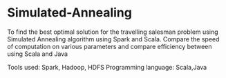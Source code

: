 # Simulated-Annealing
To find the best optimal solution for the travelling salesman problem using Simulated Annealing algorithm using Spark and Scala. Compare the speed of computation on various parameters and compare efficiency between using Scala and Java 

Tools used: Spark, Hadoop, HDFS     Programming language: Scala,Java 
